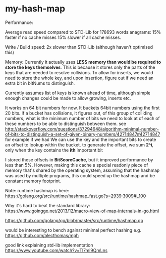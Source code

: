 # my-hash-map

Performance:

Average read speed compared to STD-Lib for 178693 words anagrams:
15% faster if no cache misses
15% slower if all cache misses.

Write / Build speed: 2x slower than STD-Lib (although haven't optimised this)

Memory:
Currently it actually uses **LESS memory than would be required to store the keys themselves**.
This is because it stores only the parts of the keys that are needed to resolve collisions.
To allow for inserts, we would need to store the whole key, and upon insertion, figure out if we need an extra bit in bitNums to distinguish.



Currently assumes list of keys is known ahead of time, although simple enough changes could be made to allow growing, inserts etc.

It works on 64 bit numbers for now.
It buckets 64bit numbers using the first 20 bits.
If a bucket has collisions, it figures out, of this group of colliding numbers, what is the minimum number of bits we need to look at of each of these numbers to be able to distinguish between them.
see http://stackoverflow.com/questions/37294648/algorithm-minimal-number-of-bits-to-distinguish-a-set-of-given-binary-numbers/42714847#42714847 for example
if we had We can use the key and the important bits to create an offset to lookup within the bucket.
to generate the offset, we sum **2^i**, only when the key contains the **ith** important bit

I stored these offsets in **BitScoreCache**, but it improved performance by less than 5%. However, making this cache a special readonly piece of memory that's shared by the operating system, assuming that the hashmap was used by multiple programs, this could speed up the hashmap and be constant memory footprint.


Note: runtime hashmap is here: https://golang.org/src/runtime/hashmap_fast.go?s=2939:3009#L100

Why it's hard to beat the standard library:
https://www.goinggo.net/2013/12/macro-view-of-map-internals-in-go.html

https://github.com/golang/go/blob/master/src/runtime/hashmap.go

would be interesting to bench against minimal perfect hashing e.g. https://github.com/alecthomas/mph

good link explaining std-lib implementation https://www.youtube.com/watch?v=Tl7mi9QmLns